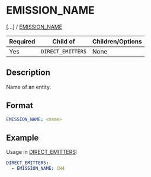 # EMISSION_NAME

[...] /
[EMISSION_NAME](EMISSION_NAME)

| Required   | Child of                  | Children/Options                   |
|------------|---------------------------|------------------------------------|
| Yes         | `DIRECT_EMITTERS`      | None                               |

## Description
Name of an entity.

## Format
~~~~~~~~yaml
EMISSION_NAME: <name>
~~~~~~~~

## Example
Usage in [DIRECT_EMITTERS](DIRECT_EMITTERS):

~~~~~~~~yaml
DIRECT_EMITTERS:
  - EMISSION_NAME: CH4
~~~~~~~~

